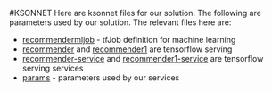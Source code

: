#KSONNET
Here are ksonnet files for our solution. The following are parameters used
by our solution. The relevant files here are:
* [recommendermljob](components/recommendermljob.jsonnet) - tfJob definition for machine learning
* [recommender](components/recommender.jsonnet) and [recommender1](components/recommender1.jsonnet) are tensorflow serving
* [recommender-service](components/recommender-service.jsonnet) and [recommender1-service](components/recommender1-service.jsonnet) are tensorflow serving services
* [params](components/params.libsonnet) - parameters used by our services

